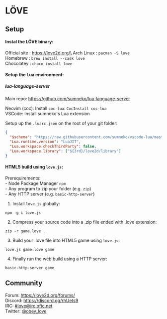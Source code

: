 # LÖVE

## Setup

#### Instal the LÖVE binary:

Official site : https://love2d.org/\
Arch Linux : `pacman -S love`\
Homebrew : `brew install --cask love`\
Chocolatey : `choco install love`

#### Setup the Lua environment:

##### lua-language-server

Main repo: https://github.com/sumneko/lua-language-server

Neovim (coc): Install `coc-lua`: `CocInstall coc-lua`\
VSCode: Install sumneko's Lua extension

Setup up the `.luarc.json` on the root of your git folder:

```json
{
  "$schema": "https://raw.githubusercontent.com/sumneko/vscode-lua/master/setting/schema.json",
  "Lua.runtime.version": "LuaJIT",
  "Lua.workspace.checkThirdParty": false,
  "Lua.workspace.library": ["${3rd}/love2d/library"]
}
```

#### HTML5 build using `love.js`:

Prerequirements:\
\- Node Package Manager `npm`\
\- Any program to zip your folder (e.g. `zip`)\
\- Any HTTP server (e.g. `basic-http-server`)

1. Install `love.js` globally:

```
npm -g i love.js
```

2. Compress your source code into a .zip file ended with .love extension:

```
zip -r game.love .
```

3. Build your .love file into HTML5 game using `love.js`:

```
love.js game.love game
```

4. Finally run the web build using a HTTP server:

```
basic-http-server game
```

## Community

Forum: https://love2d.org/forums/ \
Discord: https://discord.gg/rhUets9 \
IRC: [#love@irc.oftc.net](https://webchat.oftc.net/?channels=love) \
Twitter: [@obey_love](https://twitter.com/obey_love)
